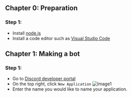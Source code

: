 ## Chapter 0: Preparation
### Step 1:
- Install [node.js](https://nodejs.org/en/)
- Install a code editor such as [Visual Studio Code](https://code.visualstudio.com/)

## Chapter 1: Making a bot
### Step 1:
- Go to [Discord developer portal](https://discord.com/developers/applications)
- On the top right, click `New Application`
![Image1](https://cdn.discordapp.com/attachments/804614889577644032/804619100265250826/unknown.png)
- Enter the name you would like to name your application.
